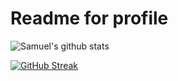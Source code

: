 # Readme for profile

![Samuel's github stats](https://github-readme-stats.vercel.app/api?username=SamuelD-Data&show_icons=true)

[![GitHub Streak](https://github-readme-streak-stats.herokuapp.com/?user=SamuelD-Data)](https://github.com/DenverCoder1/github-readme-streak-stats)